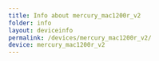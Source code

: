 ```yaml
---
title: Info about mercury_mac1200r_v2
folder: info
layout: deviceinfo
permalink: /devices/mercury_mac1200r_v2/
device: mercury_mac1200r_v2
---
```

